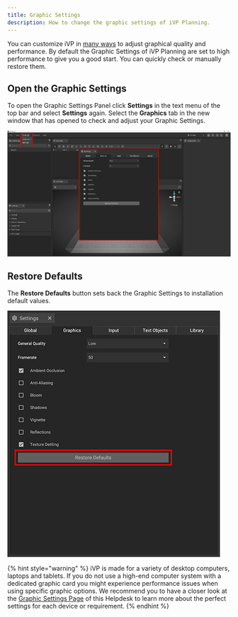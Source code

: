 ```yaml
---
title: Graphic Settings
description: How to change the graphic settings of iVP Planning.
---
```


You can customize iVP in [many ways](../settings/graphic-settings-panel.md) to adjust graphical quality and performance. By default the Graphic Settings of iVP Planning are set to high performance to give you a good start. You can quickly check or manually restore them.

## Open the Graphic Settings

To open the Graphic Settings Panel click __Settings__ in the text menu of the top bar and select __Settings__ again. Select the __Graphics__ tab in the new window that has opened to check and adjust your Graphic Settings.

![Graphic Settings](../../../.gitbook/assets/planning_settings_graphic.png)

## Restore Defaults

The __Restore Defaults__ button sets back the Graphic Settings to installation default values.

![Restore Default Graphic Settings](../../../.gitbook/assets/planning_settings_graphic_restore_defaults.png)

{% hint style="warning" %}
iVP is made for a variety of desktop computers, laptops and tablets. If you do not use a high-end computer system with a dedicated graphic card you might experience performance issues when using specific graphic options. We recommend you to have a closer look at the [Graphic Settings Page](../settings/graphic-settings-panel.md) of this Helpdesk to learn more about the perfect settings for each device or requirement.
{% endhint %}